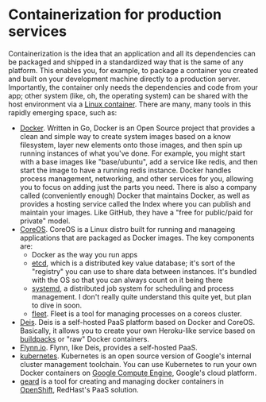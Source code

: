 # Containerization for production services

<span class="drop fa fa-th-large fa-5x pull-left fa-border"></span>

Containerization is the idea that an application and all its dependencies can be packaged and shipped in a standardized way that is the same of any platform.  This enables you, for example, to package a container you created and built on your development machine directly to a production server.  Importantly, the container only needs the dependencies and code from your app; other system (like, oh, the operating system) can be shared with the host environment via a [Linux container](https://linuxcontainers.org/).  There are many, many tools in this rapidly emerging space, such as:

* [Docker](http://www.docker.com).  Written in Go, Docker is an Open Source project that provides a clean and simple way to create system images based on a know filesystem, layer new elements onto those images, and then spin up running instances of what you've done.  For example, you might start with a base images like "base/ubuntu", add a service like redis, and then start the image to have a running redis instance.  Docker handles process management, networking, and other services for you, allowing you to focus on adding just the parts you need.  There is also a company called (conveniently enough) Docker that maintains Docker, as well as provides a hosting service called the Index where you can publish and maintain your images.  Like GitHub, they have a "free for public/paid for private" model.
* [CoreOS](https://coreos.com/).  CoreOS is a Linux distro built for running and manageing applications that are packaged as Docker images.  The key components are:
   * Docker as the way you run apps
   * [etcd](https://github.com/coreos/etcd), which is a distributed key value database; it's sort of the "registry" you can use to share data between instances.  It's bundled with the OS so that you can always count on it being there
   * [systemd](http://coreos.com/using-coreos/systemd/), a distributed job system for scheduling and process management.  I don't really quite understand this quite yet, but plan to dive in soon.
   * [fleet](http://coreos.com/docs/launching-containers/launching/launching-containers-fleet/).  Fleet is a tool for managing processes on a coreos cluster.
* [Deis](http://deis.io/).  Deis is a self-hosted PaaS platform based on Docker and CoreOS.  Basically, it allows you to create your own Heroku-like service based on [buildpacks](https://devcenter.heroku.com/articles/buildpacks) or "raw" Docker containers.
* [Flynn.io](https://flynn.io/).  Flynn, like Deis, provides a self-hosted PaaS.  
* [kubernetes](https://github.com/GoogleCloudPlatform/kubernetes).  Kubernetes is an open source version of Google's internal cluster management toolchain.  You can use Kubernetes to run your own Docker containers on [Google Compute Engine](https://cloud.google.com/products/compute-engine/), Google's cloud platform.
* [geard](http://openshift.github.io/geard/) is a tool for creating and managing docker containers in [OpenShift](https://openshift.github.io/), RedHast's PaaS solution.
